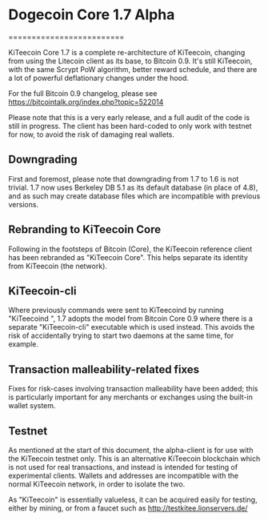 # Dogecoin Core 1.7 Alpha
=========================

KiTeecoin Core 1.7 is a complete re-architecture of KiTeecoin, changing from
using the Litecoin client as its base, to Bitcoin 0.9. It's still KiTeecoin,
with the same Scrypt PoW algorithm, better reward schedule, and there are a 
lot of powerful deflationary changes under the hood.


For the full Bitcoin 0.9 changelog, please see https://bitcointalk.org/index.php?topic=522014

Please note that this is a very early release, and a full audit of the code
is still in progress. The client has been hard-coded to only work with testnet
for now, to avoid the risk of damaging real wallets.


Downgrading
-----------

First and foremost, please note that downgrading from 1.7 to 1.6 is not trivial.
1.7 now uses Berkeley DB 5.1 as its default database (in place of 4.8), and as
such may create database files which are incompatible with previous versions.

Rebranding to KiTeecoin Core
---------------------------

Following in the footsteps of Bitcoin (Core), the KiTeecoin reference client
has been rebranded as "KiTeecoin Core". This helps separate its identity
from KiTeecoin (the network).

KiTeecoin-cli
------------

Where previously commands were sent to KiTeecoind by running
"KiTeecoind <command>", 1.7 adopts the model from Bitcoin Core 0.9 where there is
a separate "KiTeecoin-cli" executable which is used instead. This avoids the risk
of accidentally trying to start two daemons at the same time, for example.


Transaction malleability-related fixes
--------------------------------------

Fixes for risk-cases involving transaction malleability have been added; this
is particularly important for any merchants or exchanges using the built-in
wallet system. 

Testnet
-------

As mentioned at the start of this document, the alpha-client is for use with the
KiTeecoin testnet only. This is an alternative KiTeecoin blockchain which is
not used for real transactions, and instead is intended for testing of experimental
clients. Wallets and addresses are incompatible with the normal KiTeecoin
network, in order to isolate the two.

As "KiTeecoin" is essentially valueless, it can be acquired easily for testing,
either by mining, or from a faucet such as http://testkitee.lionservers.de/
